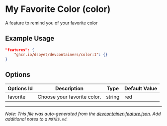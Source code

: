
# My Favorite Color (color)

A feature to remind you of your favorite color

## Example Usage

```json
"features": {
    "ghcr.io/dsoyet/devcontainers/color:1": {}
}
```

## Options

| Options Id | Description | Type | Default Value |
|-----|-----|-----|-----|
| favorite | Choose your favorite color. | string | red |



---

_Note: This file was auto-generated from the [devcontainer-feature.json](https://github.com/dsoyet/devcontainers/blob/main/src/color/devcontainer-feature.json).  Add additional notes to a `NOTES.md`._
